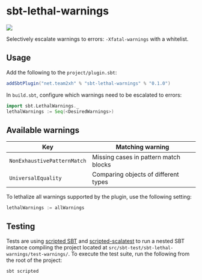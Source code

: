 # sbt-lethal-warnings

[![](https://maven-badges.herokuapp.com/maven-central/net.team2xh/sbt-lethal-warnings/badge.svg)](https://maven-badges.herokuapp.com/maven-central/net.team2xh/sbt-lethal-warnings)

Selectively escalate warnings to errors: `-Xfatal-warnings` with a whitelist.

## Usage

Add the following to the `project/plugin.sbt`:

```scala
addSbtPlugin("net.team2xh" % "sbt-lethal-warnings" % "0.1.0")
```

In `build.sbt`, configure which warnings need to be escalated to errors:

```scala
import sbt.LethalWarnings._
lethalWarnings := Seq(<DesiredWarnings>)
```

## Available warnings

Key                         | Matching warning
----------------------------|--------------------------------------
`NonExhaustivePatternMatch` | Missing cases in pattern match blocks
`UniversalEquality`         | Comparing objects of different types

To lethalize all warnings supported by the plugin, use the following setting:

```scala
lethalWarnings := allWarnings
```

## Testing

Tests are using [scripted SBT](https://www.scala-sbt.org/1.x/docs/Testing-sbt-plugins.html) and [scripted-scalatest](https://github.com/daniel-shuy/scripted-scalatest-sbt-plugin) to run a nested SBT instance compiling the project located at `src/sbt-test/sbt-lethal-warnings/test-warnings/`. To execute the test suite, run the following from the root of the project:

```bash
sbt scripted
```
